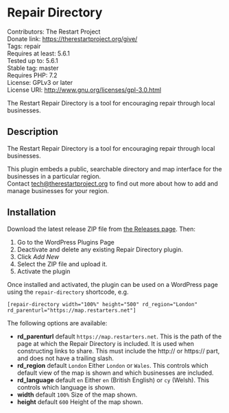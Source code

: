 # Repair Directory
Contributors: The Restart Project  
Donate link: https://therestartproject.org/give/  
Tags: repair  
Requires at least: 5.6.1  
Tested up to: 5.6.1  
Stable tag: master  
Requires PHP: 7.2  
License: GPLv3 or later  
License URI: http://www.gnu.org/licenses/gpl-3.0.html  

The Restart Repair Directory is a tool for encouraging repair through local businesses.  

## Description

The Restart Repair Directory is a tool for encouraging repair through local businesses.  

This plugin embeds a public, searchable directory and map interface for the businesses in a particular region.  
Contact [tech@therestartproject.org](mailto:tech@therestartproject.org) to find out more about how to add and manage businesses for your region.

## Installation

Download the latest release ZIP file from [the Releases page](https://github.com/TheRestartProject/repair-directory-wordpress/releases).  Then:

1. Go to the WordPress Plugins Page
2. Deactivate and delete any existing Repair Directory plugin.
3. Click *Add New*
4. Select the ZIP file and upload it.
5. Activate the plugin

Once installed and activated, the plugin can be used on a WordPress page using the `repair-directory` shortcode, e.g.

`[repair-directory width="100%" height="500" rd_region="London" rd_parenturl="https://map.restarters.net"]`

The following options are available:
* **rd_parenturl** default `https://map.restarters.net`.  This is the path of the page at which the
 Repair Directory is included.  It is used when constructing links to share.  This must include the http:// or https:// 
 part, and does not have a trailing slash.
* **rd_region** default `London` Either `London` or `Wales`.  This controls which default view of the map is shown and 
which businesses are included.
* **rd_language** default `en` Either `en` (British English) or `cy` (Welsh). This controls which language is shown.
* **width** default `100%` Size of the map shown.
* **height** default `600` Height of the map shown.